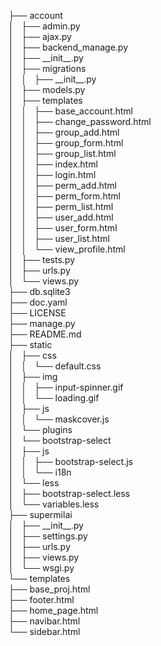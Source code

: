 
├── account  
│   ├── admin.py  
│   ├── ajax.py  
│   ├── backend_manage.py  
│   ├── \_\_init\_\_.py  
│   ├── migrations  
│   │   ├── \_\_init\_\_.py  
│   ├── models.py  
│   ├── templates  
│   │   ├── base_account.html  
│   │   ├── change_password.html  
│   │   ├── group_add.html  
│   │   ├── group_form.html  
│   │   ├── group_list.html  
│   │   ├── index.html  
│   │   ├── login.html  
│   │   ├── perm_add.html  
│   │   ├── perm_form.html  
│   │   ├── perm_list.html  
│   │   ├── user_add.html  
│   │   ├── user_form.html  
│   │   ├── user_list.html  
│   │   └── view_profile.html  
│   ├── tests.py  
│   ├── urls.py  
│   └── views.py  
├── db.sqlite3  
├── doc.yaml  
├── LICENSE  
├── manage.py  
├── README.md  
├── static  
│   ├── css  
│   │   └── default.css  
│   ├── img  
│   │   ├── input-spinner.gif  
│   │   └── loading.gif  
│   ├── js  
│   │   └── maskcover.js  
│   └── plugins  
│       └── bootstrap-select  
│           ├── js  
│           │   ├── bootstrap-select.js  
│           │   └── i18n  
│           └── less  
│               ├── bootstrap-select.less  
│               └── variables.less  
├── supermilai  
│   ├── \_\_init\_\_.py  
│   ├── settings.py  
│   ├── urls.py  
│   ├── views.py  
│   └── wsgi.py  
└── templates  
    ├── base_proj.html  
    ├── footer.html  
    ├── home_page.html  
    ├── navibar.html  
    └── sidebar.html  
